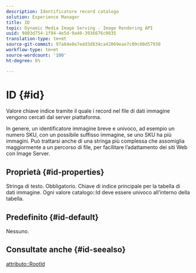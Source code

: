 ```yaml
---
description: Identificatore record catalogo
solution: Experience Manager
title: ID
topic: Dynamic Media Image Serving - Image Rendering API
uuid: 9803d754-1f94-4e5d-9a40-3936676c0035
translation-type: tm+mt
source-git-commit: 97a84e8e7edd3d834ca42069eae7c09c00d57938
workflow-type: tm+mt
source-wordcount: '100'
ht-degree: 8%

---
```



# ID {#id}

Valore chiave indice tramite il quale i record nel file di dati immagine vengono cercati dal server piattaforma.

In genere, un identificatore immagine breve e univoco, ad esempio un numero SKU, con un possibile suffisso immagine, se uno SKU ha più immagini. Può trattarsi anche di una stringa più complessa che assomiglia maggiormente a un percorso di file, per facilitare l’adattamento dei siti Web con Image Server.

## Proprietà {#id-properties}

Stringa di testo. Obbligatorio. Chiave di indice principale per la tabella di dati immagine. Ogni valore catalogo::Id deve essere univoco all’interno della tabella.

## Predefinito {#id-default}

Nessuno.

## Consultate anche {#id-seealso}

[attributo::RootId](/help/aem-is-ir-api/is-api/image-catalog/image-serving-api-ref/c-image-catalog-reference/c-attributes-reference/r-rootid.md)